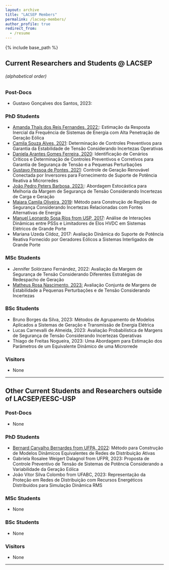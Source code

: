 ```yaml
---
layout: archive
title: "LACSEP Members"
permalink: /lacsep-members/
author_profile: true
redirect_from:
  - /resume
---
```

{% include base_path %}
## Current Researchers and Students @ LACSEP
###### (alphabetical order)

### Post-Docs
- Gustavo Gonçalves dos Santos, 2023: 

### PhD Students
- [Amanda Thaís dos Reis Fernandes, 2022:](https://www.linkedin.com/in/amanda-trfernandes/): Estimação da Resposta Inercial da Frequência de Sistemas de Energia com Alta Penetração de Geração Eólica
- [Camila Souza Alves, 2021](https://www.linkedin.com/in/alvesscamila/): Determinação de Controles Preventivos para Garantia da Estabilidade de Tensão Considerando Incertezas Operativas
- [Daniela Arantes Gomes Ferreira, 2020](https://www.linkedin.com/in/daniela-arantes-gomes-ferreira-278256137/): Identificação de Cenários Críticos e Determinação de Controles Preventivos e Corretivos para Garantia de Segurança de Tensão e a Pequenas Perturbações
- [Gustavo Pessoa de Pontes, 2021](https://www.linkedin.com/in/gustavo-p-pontes/): Controle de Geração Renovável Conectada por Inversores para Fornecimento de Suporte de Potência Reativa a Microrredes
- [João Pedro Peters Barbosa, 2023:](https://www.linkedin.com/in/joaoppeters/): Abordagem Estocástica para Melhoria da Margem de Segurança de Tensão Considerando Incertezas de Carga e Geração
- [Maiara Camila Oliveira, 2019](https://www.linkedin.com/in/maiara-oliveira-1898b070): Método para Construção de Regiões de Segurança Considerando Incertezas Relacionadas com Fontes Alternativas de Energia
- [Manuel Leonardo Sosa Ríos from USP, 2017](https://www.linkedin.com/in/manuel-sosa-ríos-47196649/): Análise de Interações Dinâmicas entre PSSs e Limitadores de Elos HVDC em Sistemas Elétricos de Grande Porte
- Mariana Uzeda Cildoz, 2017: Avaliação Dinâmica do Suporte de Potência Reativa Fornecido por Geradores Eólicos a Sistemas Interligados de Grande Porte

### MSc Students
- Jennifer Solórzano Fernández, 2022: Avaliação da Margem de Segurança de Tensão Considerando Diferentes Estratégias de Redespacho de Geração
- [Matheus Rosa Nascimento, 2023:](https://www.linkedin.com/in/matheus-rosa-4673341b9/) Avaliação Conjunta de Margens de Estabilidade a Pequenas Perturbações e de Tensão Considerando Incertezas

### BSc Students
- Bruno Borges da Silva, 2023: Métodos de Agrupamento de Modelos Aplicados a Sistemas de Geração e Transmissão de Energia Elétrica
- Lucas Carnevalli de Almeida, 2023: Avaliação Probabilística de Margens de Segurança de Tensão Considerando Incertezas Operativas
- Thiago de Freitas Nogueira, 2023: Uma Abordagem para Estimação dos Parâmetros de um Equivalente Dinâmico de uma Microrrede

### Visitors
- None

---

## Other Current Students and Researchers outside of LACSEP/EESC-USP
### Post-Docs
- None

### PhD Students
- [Bernard Carvalho Bernardes from UFPA, 2022](https://www.linkedin.com/in/bernard-carvalho-bernardes-42633662/): Método para Construção de Modelos Dinâmicos Equivalentes de Redes de Distribuição Ativas
- Gabriela Rosalee Weigert Dalagnol from UFPR, 2023: Proposta de Controle Preventivo de Tensão de Sistemas de Potência Considerando a Variabilidade da Geração Eólica
- João Vitor Silva Colombo from UFABC, 2023: Representação da Proteção em Redes de Distribuição com Recursos Energéticos Distribuídos para Simulação Dinâmica RMS

### MSc Students
- None

### BSc Students
- None

### Visitors
- None

---

<!-- ## Former Members

### Visitors

### Senior Researchers

### Post-Docs

### PhD Students

### MSc Students

### BSc Students -->
